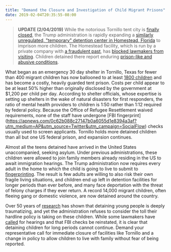 ```yaml
---
title: "Demand the Closure and Investigation of Child Migrant Prisons"
date: 2019-02-04T20:35:55-08:00
---
```

>**UPDATE (2/04/2019)** While the notorious Tornillo tent city is [finally closed](https://www.washingtonpost.com/local/immigration/trump-administration-to-shutter-texas-tent-city-for-migrant-teens/2019/01/11/c914356e-1510-11e9-b6ad-9cfd62dbb0a8_story.html?utm_term=.17ba22c8e5b6), the Trump administration is rapidly expanding a [similarly unregulated, "temporary" detention center in Homestead, Florida](https://www.nytimes.com/2019/01/15/us/migrant-children-shelter-tent-city-tornillo-homestead.html) to imprison more children. The Homestead facility, which is run by a private company with [a fraudulent past](https://www.justice.gov/usao-md/pr/health-services-contractor-agrees-pay-3818-million-settle-false-claims-act-allegations), has [blocked lawmakers from visiting](https://www.sun-sentinel.com/news/politics/fl-reg-shelter-inspections-20180628-story.html). Children detained there report enduring [prison-like and abusive conditions](https://www.miaminewtimes.com/news/five-awful-homestead-miami-child-immigrant-camp-stories-10880065).


What began as an emergency 30 day shelter in Tornillo, Texas for fewer than 400 migrant children has now ballooned to at least [1800 children](https://www.pbs.org/newshour/nation/the-tornillo-shelter-for-migrant-children-was-supposed-to-close-after-30-days-heres-why-its-still-open) and has become a costly, heavily guarded tent prison. Costs per child appear to be at least 50% higher than originally disclosed by the government at $1,200 per child per day. According to shelter officials, whose expertise is setting up shelters in the wake of natural disasters for first responders, the ratio of mental health providers to children is 1:50 rather than 1:12 required by federal policy. Because the Office of Refugee Resettlement waived requirements, none of the staff have undergone [FBI fingerprint] (https://apnews.com/0c62b088c27147b0a6055d1e8394a3af?utm_medium=AP&utm_source=Twitter&utm_campaign=SocialFlow) checks usually used to screen applicants. Tornillo holds more detained children than all but one US federal prison, and expansion continues. 

Almost all the teens detained have arrived in the United States unaccompanied, seeking asylum. Under previous administrations, these children were allowed to join family members already residing in the US to await immigration hearings. The Trump administration now requires every adult in the home to which the child is going to live to submit to [fingerprinting](https://www.houstonchronicle.com/news/houston-texas/houston/article/Thanksgiving-in-immigration-shelters-as-number-of-13415048.php#photo-15752470). The result is few adults are willing to also risk their own fragile living situations, and children end up left in detention facilities for longer periods than ever before, and many face deportation with the threat of felony charges if they ever return. A record 14,000 migrant children, often fleeing gang or domestic violence, are now detained around the country.  

Over 50 years of [research](https://www.semanticscholar.org/paper/Mental-health-implications-of-detaining-asylum-Robjant-Hassan/c76be184e71dbb0927e2fc90e311d0d6a929146e) has shown that detaining young people is deeply traumatizing, and yet the administration refuses to consider the toll their hardline policy is taking on these children. While some lawmakers have [called](https://apnews.com/58669a43a2b34ce3ac01e2f75443666f?utm_campaign=SocialFlow&utm_source=Twitter&utm_medium=AP) for hearings and that FBI checks be reinstated, it is clear that detaining children for long periods cannot continue. Demand your representative call for immediate closure of facilities like Tornillo and a change in policy to allow children to live with family without fear of being reported.
